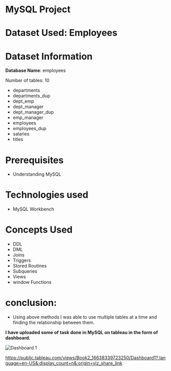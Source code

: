 # MySQL Project
# Dataset Used: Employees
# Dataset Information
**Database Name**: employees

Number of tables: 10
* departments
* departments_dup
* dept_emp
* dept_manager
* dept_manager_dup
* emp_manager
* employees
* employees_dup
* salaries
* titles

# Prerequisites
* Understanding MySQL
# Technologies used
* MySQL Workbench

# Concepts Used
* DDL
* DML
* Joins
* Triggers
* Stored Routines
* Subqueries
* Views
* window Functions

# conclusion: 
* Using above methods I was able to use multiple tables at a time and finding the relationship between them. 

**I have uploaded some of task done in MySQL on tableau in the form of dashboard.**


![Dashboard 1](https://user-images.githubusercontent.com/60965420/201506686-d983f6d3-27af-4c49-aa7b-500c7b3a92df.png)

https://public.tableau.com/views/Book2_16638339723250/Dashboard1?:language=en-US&:display_count=n&:origin=viz_share_link

